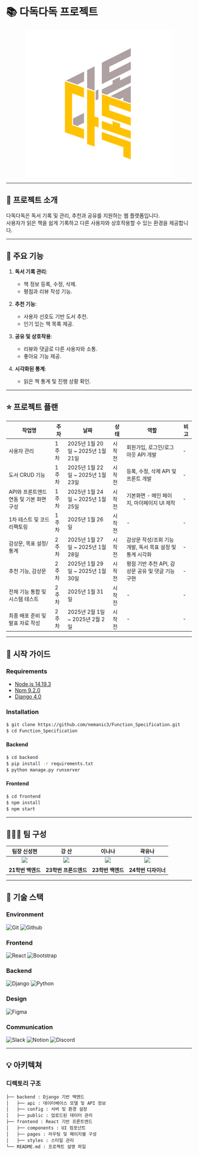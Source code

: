 

# 📚 다독다독 프로젝트

<div align="center">
<img width="400" alt="프로젝트 로고" src="https://github.com/HICC-2024-2-project-contest/team1/blob/master/KakaoTalk_20250119_221115619.png">

<div align="left">



---

## 📝 프로젝트 소개

다독다독은 독서 기록 및 관리, 추천과 공유를 지원하는 웹 플랫폼입니다.  
사용자가 읽은 책을 쉽게 기록하고 다른 사용자와 상호작용할 수 있는 환경을 제공합니다.

---



## 🌟 주요 기능

1. **독서 기록 관리**:
   - 책 정보 등록, 수정, 삭제.
   - 평점과 리뷰 작성 기능.
     
2. **추천 기능**:
   - 사용자 선호도 기반 도서 추천.
   - 인기 있는 책 목록 제공.
     
3. **공유 및 상호작용**:
   - 리뷰와 댓글로 다른 사용자와 소통.
   - 좋아요 기능 제공.
     
4. **시각화된 통계**:
   - 읽은 책 통계 및 진행 상황 확인.

---
## ⭐️ 프로젝트 플랜

| 작업명                     | 주차   | 날짜                       | 상태     | 역할         | 비고                                |
|----------------------------|--------|----------------------------|----------|--------------|-------------------------------------|
| 사용자 관리                | 1주차  | 2025년 1월 20일 ~ 2025년 1월 21일 | 시작 전 | 회원가입, 로그인/로그아웃 API 개발 | -                                   |
| 도서 CRUD 기능             | 1주차  | 2025년 1월 22일 ~ 2025년 1월 23일 | 시작 전 | 등록, 수정, 삭제 API 및 프론트 개발 | -                                   |
| API와 프론트엔드 연동 및 기본 화면 구성 | 1주차  | 2025년 1월 24일 ~ 2025년 1월 25일 | 시작 전 | 기본화면 - 메인 페이지, 마이페이지 UI 제작 | -                                   |
| 1차 테스트 및 코드 리팩토링 | 1주차  | 2025년 1월 26일           | 시작 전 | -            | -                                   |
| 감상문, 목표 설정/통계       | 2주차  | 2025년 1월 27일 ~ 2025년 1월 28일 | 시작 전 | 감상문 작성/조회 기능 개발, 독서 목표 설정 및 통계 시각화 | -                                   |
| 추천 기능, 감상문            | 2주차  | 2025년 1월 29일 ~ 2025년 1월 30일 | 시작 전 | 평점 기반 추천 API, 감상문 공유 및 댓글 기능 구현 | -                                   |
| 전체 기능 통합 및 시스템 테스트 | 2주차  | 2025년 1월 31일           | 시작 전 | -            | -                                   |
| 최종 배포 준비 및 발표 자료 작성 | 2주차  | 2025년 2월 1일 ~ 2025년 2월 2일  | 시작 전 | -            | -                                   |

---

## 📂 시작 가이드

### Requirements
- [Node.js 14.19.3](https://nodejs.org/ca/blog/release/v14.19.3/)
- [Npm 9.2.0](https://www.npmjs.com/package/npm/v/9.2.0)
- [Django 4.0](https://www.djangoproject.com/)

### Installation
```bash
$ git clone https://github.com/nemanic3/Function_Specification.git
$ cd Function_Specification
```

#### Backend
```bash
$ cd backend
$ pip install -r requirements.txt
$ python manage.py runserver
```

#### Frontend
```bash
$ cd frontend
$ npm install
$ npm start
```

---

## 🧑‍🤝‍🧑 팀 구성

|      팀장 신성현       |          강 산        |       이나나          |       곽유나          |                                                                                                                
| :------------------------------------------------------------------------------: | :---------------------------------------------------------------------------------------------------------------------------------------------------: | :---------------------------------------------------------------------------------------------------------------------------------------------------------------------------------------------------: | :---------------------------------------------------------------------------------------------------------------------------------------------------------------------------------------------------: | 
|   <img width="160px" src="https://avatars.githubusercontent.com/u/188848771?v=4" />    |   <img width="160px" src="https://avatars.githubusercontent.com/u/139611910?s=400&u=c3c4a6eb05429b73e109293cac9ad11680365b1a&v=4" />    |    <img width="160px" src="https://github.com/user-attachments/assets/3471d8d4-b25d-49b1-8980-a23f877fbbc8" />   |    <img width="160px" src="https://avatars.githubusercontent.com/u/195542716?s=400&u=42372de0252734a071646c6136a851f9c088cf62&v=4" />    |
| **21학번 백엔드** | **23학번 프론드엔드**  | **23학번 백엔드**  | **24학번 디자이너**  |

---

## 🔧 기술 스택

### Environment
![Git](https://img.shields.io/badge/Git-F05032?style=for-the-badge&logo=Git&logoColor=white)
![Github](https://img.shields.io/badge/GitHub-181717?style=for-the-badge&logo=GitHub&logoColor=white)

### Frontend
![React](https://img.shields.io/badge/React-20232A?style=for-the-badge&logo=react&logoColor=61DAFB)
![Bootstrap](https://img.shields.io/badge/Bootstrap-7952B3?style=for-the-badge&logo=Bootstrap&logoColor=white)

### Backend
![Django](https://img.shields.io/badge/Django-092E20?style=for-the-badge&logo=django&logoColor=white)
![Python](https://img.shields.io/badge/python-3776AB?style=for-the-badge&logo=python&logoColor=white)

### Design
![Figma](https://img.shields.io/badge/figma-F24E1E?style=for-the-badge&logo=figma&logoColor=white)

### Communication
![Slack](https://img.shields.io/badge/Slack-4A154B?style=for-the-badge&logo=Slack&logoColor=white)
![Notion](https://img.shields.io/badge/Notion-000000?style=for-the-badge&logo=Notion&logoColor=white)
![Discord](https://img.shields.io/badge/discord-5865F2?style=for-the-badge&logo=discord&logoColor=white)

---

## 💡 아키텍쳐

### 디렉토리 구조
```bash
├── backend : Django 기반 백엔드
│   ├── api : 데이터베이스 모델 및 API 정보
│   ├── config : 서버 및 환경 설정
│   ├── public : 업로드된 데이터 관리
├── frontend : React 기반 프론트엔드
│   ├── components : UI 컴포넌트
│   ├── pages : 라우팅 및 페이지별 구성
│   ├── styles : 스타일 관리
└── README.md : 프로젝트 설명 파일

```

